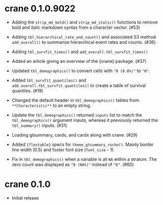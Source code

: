 # crane 0.1.0.9022

* Adding the `strip_md_bold()` and `strip_md_italic()` functions to remove bold and italic markdown syntax from a character vector. (#53)

* Adding `tbl_hierarchical_rate_and_count()` and associated S3 method `add_overall()` to summarize hierarchical event rates and counts. (#36)

* Adding `tbl_survfit_times()` and `add_overall.tbl_survfit_times()`

* Added an article giving an overview of the {crane} package. (#37)

* Updated `tbl_demographics()` to convert cells with `"0 (0.0%)"` to `"0"`.

* Added `tbl_survfit_quantiles()` and `add_overall.tbl_survfit_quantiles()` to create a table of survival quantiles. (#19)

* Changed the default header in `tbl_demographics()` tables from `**Characteristic**` to an empty string.

* Update the `tbl_demographics()` returned `inputs` list to match the `tbl_demographics()` argument inputs, whereas it previously returned the `tbl_summary()` inputs. (#31)

* Loading gtsummary, cards, and cardx along with crane. (#29)

* Added `{flextable}` specs for `theme_gtsummary_roche()`. Mainly border line width (0.5) and footer font size (`font_size` - 1).

* Fix in `tbl_demographics()` when a variable is all `NA` within a stratum. The zero count was displayed as `"0 (NA%)"` instead of `"0"`. (#60)

# crane 0.1.0

* Initial release
